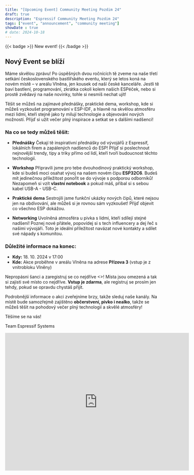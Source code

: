 ```yaml
---
title: "[Upcoming Event] Community Meeting Pozdim 24"
draft: true
description: "Espressif Community Meeting Pozdim 24"
tags: ["event", "announcement", "community meeting"]
showDate : true
# date: 2024-10-18
---
```


{{< badge >}}
New event!
{{< /badge >}}

## Nový Event se blíží

Máme skvělou zprávu! Po úspěšných dvou ročnících tě zveme na naše třetí setkání československého bastlířského eventu, který se letos koná na novém místě – v areálu Vlněna, jen kousek od naší české kanceláře. Jestli tě baví bastlení, programování, zkrátka cokoli kolem našich ESPéček, nebo si prostě zvědavý na naše novinky, tohle si nesmíš nechat ujít!

Těšit se můžeš na zajímavé přednášky, praktické dema, workshop, kde si můžeš vyzkoušet programování v ESP-IDF, a hlavně na skvělou atmosféru mezi lidmi, kteří stejně jako ty milují technologie a objevování nových možností. Přijď si užít večer plný inspirace a setkat se s dalšími nadšenci!


### Na co se tedy můžeš těšit:

- **Přednášky** Čekají tě inspirativní přednášky od vývojářů z Espressif, lokálních firem a zapálených nadšenců do ESP! Přijď si poslechnout nejnovější trendy, tipy a triky přímo od lidí, kteří tvoří budoucnost těchto technologií.

- **Workshop** Připravili jsme pro tebe dvouhodinový praktický workshop, kde si budeš moci osahat vývoj na našem novém čipu **ESP32C6**. Budeš mít jedinečnou příležitost ponořit se do vývoje s podporou odborníků! Nezapomeň si vzít **vlastní notebook** a pokud máš, přibal si s sebou kabel USB-A - USB-C.

- **Praktické dema** Sestrojili jsme funkční ukázky nových čipů, které nejsou jen na obdivování, ale můžeš si je rovnou sám vyzkoušet! Přijď objevit co všechno ESP dokážou.

- **Networking** Uvolněná atmosféra u pivka s lidmi, kteří sdílejí stejné nadšení! Poznej nové přátele, popovídej si s tech influencery a dej řeč s našimi vývojáři. Toto je ideální příležitost navázat nové kontakty a sdílet své nápady s komunitou.

### Důležité informace na konec:

- **Kdy:** 18. 10. 2024 v 17:00
- **Kde:** Akce proběhne v areálu Vlněna na adrese **Přízova 3** (vstup je z vnitrobloku Vlněny)

Nepropásni šanci a zaregistruj se co nejdříve <<ZDE>>! Místa jsou omezená a tak si zajisti své místo co nejdříve. **Vstup je zdarma**, ale registruj se prosím jen tehdy, pokud se opravdu chystáš přijít.

Podrobnější informace o akci zveřejníme brzy, takže sleduj naše kanály. Na místě bude samozřejmě zajištěno **občerstvení, pivko i nealko**, takže se můžeš těšit na pohodový večer plný technologií a skvělé atmosféry!

Těšíme se na vás!

Team Espressif Systems


<iframe src="https://www.google.com/maps/embed?pb=!1m17!1m12!1m3!1d327.9337407635364!2d16.616736464317885!3d49.19003364751185!2m3!1f0!2f0!3f0!3m2!1i1024!2i768!4f13.1!3m2!1m1!2zNDnCsDExJzI0LjMiTiAxNsKwMzcnMDAuMSJF!5e1!3m2!1scs!2ssk!4v1724838797070!5m2!1scs!2ssk" width="600" height="450" style="border:0;" allowfullscreen="" loading="lazy" referrerpolicy="no-referrer-when-downgrade"></iframe>
